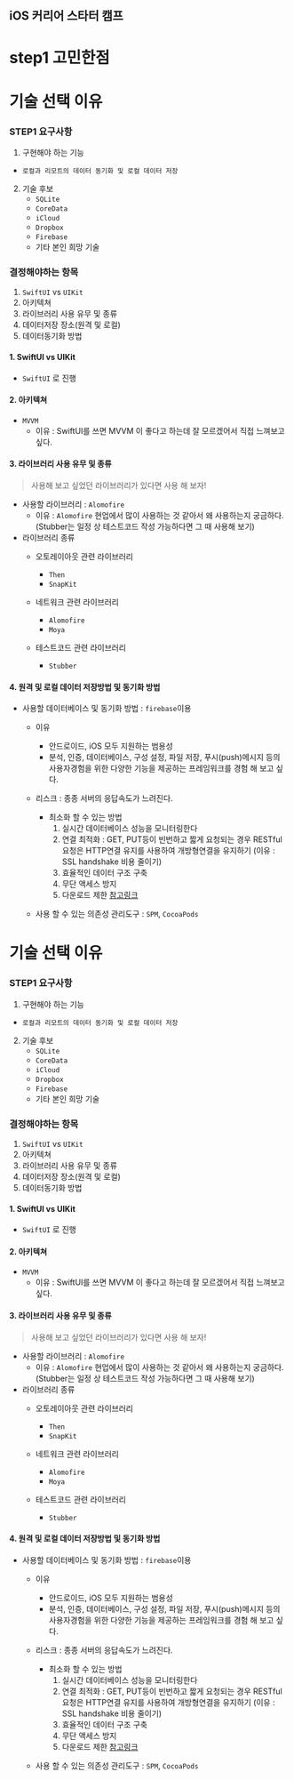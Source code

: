 ## iOS 커리어 스타터 캠프

# step1 고민한점
# 기술 선택 이유
### STEP1 요구사항
1. 구현해야 하는 기능
- `로컬과 리모트의 데이터 동기화 및 로컬 데이터 저장`
2. 기술 후보
    - `SQLite`
    - `CoreData`
    - `iCloud`
    - `Dropbox`
    - `Firebase`
    - 기타 본인 희망 기술

### 결정해야하는 항목
1. `SwiftUI` vs `UIKit`
2. 아키텍쳐
3. 라이브러리 사용 유무 및 종류
4. 데이터저장 장소(원격 및 로컬)
5. 데이터동기화 방법
    <br>

#### 1. SwiftUI vs UIKit 
- `SwiftUI` 로 진행

#### 2. 아키텍쳐
- `MVVM`
    - 이유 : SwiftUI를 쓰면 MVVM 이 좋다고 하는데 잘 모르겠어서 직접 느껴보고싶다. 

#### 3. 라이브러리 사용 유무 및 종류
> 사용해 보고 싶었던 라이브러리가 있다면 사용 해 보자!
- 사용할 라이브러리 : `Alomofire`
    - 이유 : `Alomofire` 현업에서 많이 사용하는 것 같아서 왜 사용하는지 궁금하다. (Stubber는 일정 상 테스트코드 작성 가능하다면 그 때 사용해 보기)
- 라이브러리 종류
    - 오토레이아웃 관련 라이브러리
        - `Then`
        - `SnapKit`

    - 네트워크 관련 라이브러리
        - `Alomofire`
        - `Moya`

    - 테스트코드 관련 라이브러리
        - `Stubber`

#### 4. 원격 및 로컬 데이터 저장방법 및 동기화 방법
- 사용할 데이터베이스 및 동기화 방법 : `firebase`이용
    - 이유 
        - 안드로이드, iOS 모두 지원하는 범용성
        - 분석, 인증, 데이터베이스, 구성 설정, 파일 저장, 푸시(push)메시지 등의 사용자경험을 위한 다양한 기능을 제공하는 프레임워크를 경험 해 보고 싶다.
        
    - 리스크 : 종종 서버의 응답속도가 느려진다. 
       -  최소화 할 수 있는 방법
            1. 실시간 데이터베이스 성능을 모니터링한다
            2. 연결 최적화 : GET, PUT등이 빈번하고 짧게 요청되는 경우 RESTful요청은 HTTP연결 유지를 사용하여 개방형연결을 유지하기 (이유 : SSL handshake 비용 줄이기)
            3. 효율적인 데이터 구조 구축
            4. 무단 액세스 방지
            5. 다운로드 제한
              [참고링크](https://firebase.google.com/docs/database/usage/optimize?hl=ko)

    - 사용 할 수 있는 의존성 관리도구 : `SPM`, `CocoaPods`
# 기술 선택 이유
### STEP1 요구사항
1. 구현해야 하는 기능
- `로컬과 리모트의 데이터 동기화 및 로컬 데이터 저장`
2. 기술 후보
    - `SQLite`
    - `CoreData`
    - `iCloud`
    - `Dropbox`
    - `Firebase`
    - 기타 본인 희망 기술

### 결정해야하는 항목
1. `SwiftUI` vs `UIKit`
2. 아키텍쳐
3. 라이브러리 사용 유무 및 종류
4. 데이터저장 장소(원격 및 로컬)
5. 데이터동기화 방법
    <br>

#### 1. SwiftUI vs UIKit 
- `SwiftUI` 로 진행

#### 2. 아키텍쳐
- `MVVM`
    - 이유 : SwiftUI를 쓰면 MVVM 이 좋다고 하는데 잘 모르겠어서 직접 느껴보고싶다. 

#### 3. 라이브러리 사용 유무 및 종류
> 사용해 보고 싶었던 라이브러리가 있다면 사용 해 보자!
- 사용할 라이브러리 : `Alomofire`
    - 이유 : `Alomofire` 현업에서 많이 사용하는 것 같아서 왜 사용하는지 궁금하다. (Stubber는 일정 상 테스트코드 작성 가능하다면 그 때 사용해 보기)
- 라이브러리 종류
    - 오토레이아웃 관련 라이브러리
        - `Then`
        - `SnapKit`

    - 네트워크 관련 라이브러리
        - `Alomofire`
        - `Moya`

    - 테스트코드 관련 라이브러리
        - `Stubber`

#### 4. 원격 및 로컬 데이터 저장방법 및 동기화 방법
- 사용할 데이터베이스 및 동기화 방법 : `firebase`이용
    - 이유 
        - 안드로이드, iOS 모두 지원하는 범용성
        - 분석, 인증, 데이터베이스, 구성 설정, 파일 저장, 푸시(push)메시지 등의 사용자경험을 위한 다양한 기능을 제공하는 프레임워크를 경험 해 보고 싶다.
        
    - 리스크 : 종종 서버의 응답속도가 느려진다. 
       -  최소화 할 수 있는 방법
            1. 실시간 데이터베이스 성능을 모니터링한다
            2. 연결 최적화 : GET, PUT등이 빈번하고 짧게 요청되는 경우 RESTful요청은 HTTP연결 유지를 사용하여 개방형연결을 유지하기 (이유 : SSL handshake 비용 줄이기)
            3. 효율적인 데이터 구조 구축
            4. 무단 액세스 방지
            5. 다운로드 제한
              [참고링크](https://firebase.google.com/docs/database/usage/optimize?hl=ko)

    - 사용 할 수 있는 의존성 관리도구 : `SPM`, `CocoaPods`
